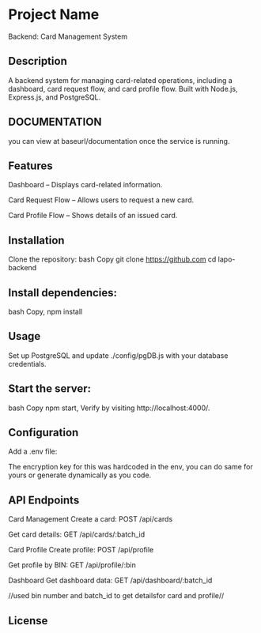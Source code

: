 # Project Name
Backend: Card Management System

## Description
A backend system for managing card-related operations, including a dashboard, card request flow, and card profile flow. Built with Node.js, Express.js, and PostgreSQL.

## DOCUMENTATION
you can view at baseurl/documentation once the service is running. 

## Features
Dashboard – Displays card-related information.

Card Request Flow – Allows users to request a new card.

Card Profile Flow – Shows details of an issued card.

## Installation
Clone the repository:
bash
Copy
git clone https://github.com
cd lapo-backend

## Install dependencies:
bash
Copy,
npm install

## Usage
Set up PostgreSQL and update ./config/pgDB.js with your database credentials.
## Start the server:
bash
Copy
npm start,
Verify by visiting http://localhost:4000/.

## Configuration
Add a .env file:


The encryption key for this was hardcoded in the env, you can do same for yours or generate dynamically as you code.

## API Endpoints
Card Management
Create a card: POST /api/cards

Get card details: GET /api/cards/:batch_id

Card Profile
Create profile: POST /api/profile

Get profile by BIN: GET /api/profile/:bin

Dashboard
Get dashboard data: GET /api/dashboard/:batch_id

//used bin number and batch_id to get detailsfor card and profile//

## License









